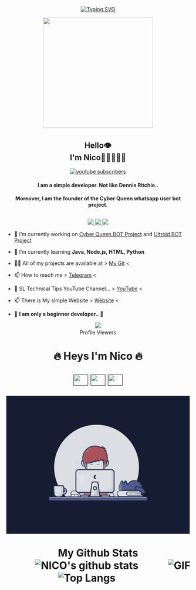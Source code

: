 ## <!-- Typing SVG -->
<p align="center">
    <a href="https://git.io/J0hKr">
        <img
        src="https://readme-typing-svg.herokuapp.com?size=30&width=800&lines=Welcome+To+SL+Technical+Tips+Profile..."
            alt="Typing SVG"
        />
    </a>
</p>

<div align="center">
  <img src="https://i.ibb.co/Q8pp367/pp.jpg" width="300" height="300">
</div>

<h2 align="center">Hello👁<br>I'm Nico🎩🔨👮🏻‍♂️</h1>

<p align="center">
  <a href="https://youtube.com/SLTechnicalTips?sub_confirmation=1">
    <img alt="youtube subscribers" title="Subscribe to my YouTube channel" src="https://custom-icon-badges.herokuapp.com/youtube/channel/subscribers/UCYpzhRBGT4x3avaE3DR5_jA?color=%23E05D44&label=SUBSCRIBE&logo=video&logoColor=white&style=for-the-badge&labelColor=CE4630"/></a> 

<h4 align="center">I am a simple developer. Not like Dennis Ritchie..</h3>
<h4 align="center">Moreover, I am the founder of the Cyber Queen whatsapp user bot project.</h7>



##
<p align="center">
  <a href="https://github.com/SLTechnicalTips/CyberQueen">
    <img src="https://komarev.com/ghpvc/?username=SLTechnicalTips&label=Profile%20views&color=ff69b4&label=Profile+Views&style=plastic">

  </a>
  <a href="https://github.com/SLTechnicalTips/CyberQueen?tab=stars">
    <img src="https://img.shields.io/github/stars/SLTechnicalTips?color=ff69b4&label=Stars&style=plastic">

  </a>
  <a href="https://github.com/SLTechnicalTips?tab=followers">
    <img src="https://img.shields.io/github/followers/SLTechnicalTips?color=ff69b4&label=Followers&style=plastic">

  </a>
</p>




- 🔭 I’m currently working on [Cyber Queen BOT Project](https://github.com/SLTechnicalTips/CyberQueen) and [Ultroid BOT Project](https://github.com/UltroidWA/Ultroid)

- 🌱 I’m currently learning **Java, Node.js, HTML, Python**

- 👨‍💻 All of my projects are available at > [My Git](https://github.com/SLTechnicalTips/) <

- 📫 How to reach me > [Telegram](https://t.me/sltechnicaltipsadmincontactbot) <

- 👨‍ SL Technical Tips YouTube Channel... > [YouTube](https://YouTube.com/SLTechnicalTips/) <

- 📫 There is My simple Website > [Website](http://sltechnicaltips.github.io/) <

- 💫 **I am only a beginner developer.. 🌆**

<div align="center"><img src="https://profile-counter.glitch.me/SLTechnicalTips/count.svg" /><br>Profile Viewers</div>

<h1 align="center">
                                 🔥 Heys I'm  Nico 🔥 

<p align="center">
  <a href="" target="white"><img align="center" src="https://cdn.jsdelivr.net/npm/simple-icons@3.0.1/icons/codepen.svg" alt="" height="30" width="40" /></a>
  <a href="" target="blank"><img align="center" src="https://cdn.jsdelivr.net/npm/simple-icons@3.0.1/icons/dev-dot-to.svg" alt="" height="30" width="40" /></a>
  <a href="" target="blank"><img align="center" src="https://cdn.jsdelivr.net/npm/simple-icons@3.0.1/icons/hackerrank.svg" alt="" height="30" width="40" /></a>
</p>
   <p align='center'>
   <a href="https://YouTube.com/SLTechnicalTips/" alt="made-with-python"> <img src="https://github.com/devSouvik/devSouvik/blob/master/gif2.gif.gif"width="500" /> </a>
</p>

    

  <summary><b>My Github Stats</b></summary>
  <img alt="NICO's github stats" src="https://github-readme-stats.vercel.app/api?username=SLTechnicalTips&count_private=true&hide=issues&show_icons=true&hide_border=true&include_all_commits=true&line_height=24"/>
  <img align="right" alt="GIF" height="170px" src="https://media.giphy.com/media/dxn6fRlTIShoeBr69N/giphy.gif" />
  <img alt="Top Langs" src="https://github-readme-stats.vercel.app/api/top-langs/?username=SLTechnicalTips&layout=compact&hide_border=true"/>
</details>

